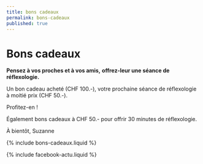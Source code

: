 ```yaml
---
title: bons cadeaux
permalink: bons-cadeaux
published: true
---
```


# Bons cadeaux

**Pensez à vos proches et à vos amis,**
**offrez-leur une séance de réflexologie.**

Un bon cadeau acheté (CHF 100.-), votre prochaine
séance de réflexologie à moitié prix (CHF 50.-).

Profitez-en !

Également bons cadeaux à CHF 50.-
pour offrir 30 minutes de réflexologie.

À bientôt, Suzanne

{% include bons-cadeaux.liquid %}

{% include facebook-actu.liquid %}
